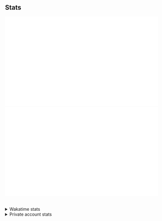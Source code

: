 <!--
    <?php
        public function AboutMe {
            protected $name = "Mariusz"

            let profession = "Web developer, python programmer"

            var preferredTechStack = ["swift", "swiftui", "cloudkit", "core data"]
            var hasUsed = ["react", "javascript", "firebase"]
        }
-->

<br />
<br />

## Stats
![](https://raw.githubusercontent.com/MPProgrammer/MPProgrammer/master/stats/overview.svg#gh-dark-mode-only)
![](https://raw.githubusercontent.com/MPProgrammer/MPProgrammer/master/stats/languages.svg#gh-dark-mode-only)

<br />

<details>
  <summary>Wakatime stats</summary>
  <br />
  
  [![willianrod's wakatime stats](https://github-readme-stats.vercel.app/api/wakatime?username=@MPProgrammer)](https://github.com/anuraghazra/github-readme-stats)
</details>

<details>
  <summary>Private account stats</summary>
  <br />
  
  ![](https://raw.githubusercontent.com/Kirri777/Kirri777/master/stats/overview.svg#gh-dark-mode-only)
  ![](https://raw.githubusercontent.com/Kirri777/Kirri777/master/stats/languages.svg#gh-dark-mode-only)
</details>
